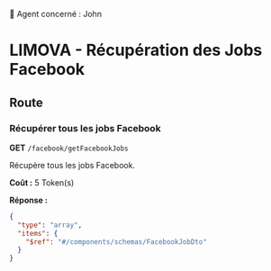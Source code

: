 🧠 Agent concerné : John
# LIMOVA - Récupération des Jobs Facebook

## Route

### Récupérer tous les jobs Facebook
**GET** `/facebook/getFacebookJobs`

Récupère tous les jobs Facebook.

**Coût :** 5 Token(s)

**Réponse :**
```json
{
  "type": "array",
  "items": {
    "$ref": "#/components/schemas/FacebookJobDto"
  }
}
``` 